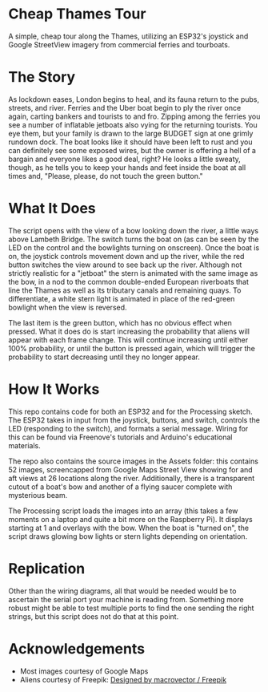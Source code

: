 # Cheap Thames Tour

A simple, cheap tour along the Thames, utilizing an ESP32's joystick and Google StreetView imagery from commercial ferries and tourboats.

# The Story

As lockdown eases, London begins to heal, and its fauna return to the pubs, streets, and river. Ferries and the Uber boat begin to ply the river once again, carting bankers and tourists to and fro. Zipping among the ferries you see a number of inflatable jetboats also vying for the returning tourists. You eye them, but your family is drawn to the large BUDGET sign at one grimly rundown dock. The boat looks like it should have been left to rust and you can definitely see some exposed wires, but the owner is offering a hell of a bargain and everyone likes a good deal, right? He looks a little sweaty, though, as he tells you to keep your hands and feet inside the boat at all times and, "Please, please, do not touch the green button."

# What It Does

The script opens with the view of a bow looking down the river, a little ways above Lambeth Bridge. The switch turns the boat on (as can be seen by the LED on the control and the bowlights turning on onscreen). Once the boat is on, the joystick controls movement down and up the river, while the red button switches the view around to see back up the river. Although not strictly realistic for a "jetboat" the stern is animated with the same image as the bow, in a nod to the common double-ended European riverboats that line the Thames as well as its tributary canals and remaining quays. To differentiate, a white stern light is animated in place of the red-green bowlight when the view is reversed.

The last item is the green button, which has no obvious effect when pressed. What it does do is start increasing the probability that aliens will appear with each frame change. This will continue increasing until either 100% probability, or until the button is pressed again, which will trigger the probability to start decreasing until they no longer appear.

# How It Works

This repo contains code for both an ESP32 and for the Processing sketch. The ESP32 takes in input from the joystick, buttons, and switch, controls the LED (responding to the switch), and formats a serial message. Wiring for this can be found via Freenove's tutorials and Arduino's educational materials.

The repo also contains the source images in the Assets folder: this contains 52 images, screencapped from Google Maps Street View showing for and aft views at 26 locations along the river. Additionally, there is a transparent cutout of a boat's bow and another of a flying saucer complete with mysterious beam.

The Processing script loads the images into an array (this takes a few moments on a laptop and quite a bit more on the Raspberry Pi). It displays starting at 1 and overlays with the bow. When the boat is "turned on", the script draws glowing bow lights or stern lights depending on orientation.

# Replication

Other than the wiring diagrams, all that would be needed would be to ascertain the serial port your machine is reading from. Something more robust might be able to test multiple ports to find the one sending the right strings, but this script does not do that at this point.

# Acknowledgements

- Most images courtesy of Google Maps
- Aliens courtesy of Freepik: <a href="http://www.freepik.com">Designed by macrovector / Freepik</a>
